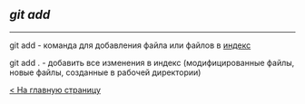 ## ***git add***
---

git add - команда для добавления файла или файлов в [индекс](index.md)

git add . - добавить все изменения в индекс (модифицированные файлы, новые файлы, созданные в рабочей директории)

[< На главную страницу](readme.md)